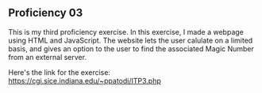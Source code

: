 Proficiency 03
---
This is my third proficiency exercise.
In this exercise, I made a webpage using HTML and JavaScript. The website lets the user calulate on a limited basis, and gives an option to the user to find the associated Magic Number from an external server.

Here's the link for the exercise: https://cgi.sice.indiana.edu/~ppatodi/ITP3.php
